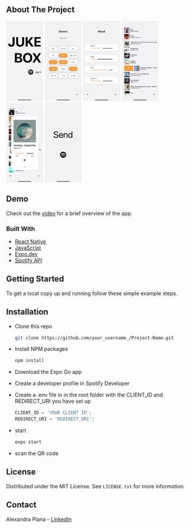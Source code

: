 <!-- ABOUT THE PROJECT -->

## About The Project

<!-- ![login-img](/assets//readme-img/login.png | width=100) -->
<img src="./assets/readme-img/login.png" width="100">
<img src="./assets/readme-img/buttons.png" width="100">
<img src="./assets/readme-img/sliders.png" width="100">
<img src="./assets/readme-img/playlist.png" width="100">
<img src="./assets/readme-img/song.png" width="100">
<img src="./assets/readme-img/send.png" width="100">

## Demo

Check out the [video](https://youtu.be/cMgCdsXk0VM) for a brief overview of the app.

### Built With

- [React Native](https://reactnative.dev/)
- [JavaScript](https://www.javascript.com/)
- [Expo.dev](https://expo.dev/)
- [Spotify API](https://developer.spotify.com/)

<!-- GETTING STARTED -->

## Getting Started

To get a local copy up and running follow these simple example steps.

## Installation

- Clone this repo

  ```sh
  git clone https://github.com/your_username_/Project-Name.git
  ```

- Install NPM packages

  ```sh
  npm install
  ```

- Download the Expo Go app

- Create a developer profile in Spotify Developer

- Create a .env file in in the root folder with the CLIENT_ID and REDIRECT_URI you have set up

  ```js
  CLIENT_ID = 'YOUR CLIENT ID';
  REDIRECT_URI = 'REDIRECT_URI';
  ```

- start
  ```sh
  expo start
  ```
- scan the QR code

## License

Distributed under the MIT License. See `LICENSE.txt` for more information.

<!-- CONTACT -->

## Contact

Alexandra Plana - [LinkedIn](https://www.linkedin.com/in/alexandra-plana/)

<!-- MARKDOWN LINKS & IMAGES -->
<!-- https://www.markdownguide.org/basic-syntax/#reference-style-links -->

<!-- [login-img]: /assets/readme-img/login.png -->
